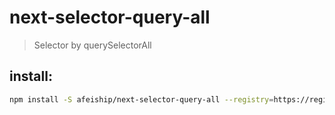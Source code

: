 # next-selector-query-all
> Selector by querySelectorAll

## install:
```bash
npm install -S afeiship/next-selector-query-all --registry=https://registry.npm.taobao.org
```
